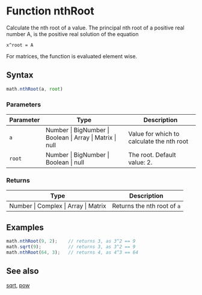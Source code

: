 # Function nthRoot

Calculate the nth root of a value.
The principal nth root of a positive real number A, is the positive real
solution of the equation

    x^root = A

For matrices, the function is evaluated element wise.


## Syntax

```js
math.nthRoot(a, root)
```

### Parameters

Parameter | Type | Description
--------- | ---- | -----------
`a` | Number &#124; BigNumber &#124; Boolean &#124; Array &#124; Matrix &#124; null |  Value for which to calculate the nth root
`root` | Number &#124; BigNumber &#124; Boolean &#124; null | The root. Default value: 2.

### Returns

Type | Description
---- | -----------
Number &#124; Complex &#124; Array &#124; Matrix | Returns the nth root of `a`


## Examples

```js
math.nthRoot(9, 2);    // returns 3, as 3^2 == 9
math.sqrt(9);          // returns 3, as 3^2 == 9
math.nthRoot(64, 3);   // returns 4, as 4^3 == 64
```


## See also

[sqrt](sqrt.md),
[pow](pow.md)


<!-- Note: This file is automatically generated from source code comments. Changes made in this file will be overridden. -->
